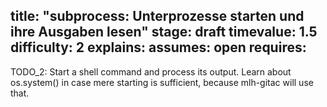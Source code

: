 title: "subprocess: Unterprozesse starten und ihre Ausgaben lesen"
stage: draft
timevalue: 1.5
difficulty: 2
explains:
assumes: open
requires:
---

TODO_2: Start a shell command and process its output.
Learn about os.system() in case mere starting is sufficient, because mlh-gitac will use that.

